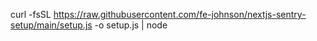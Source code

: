 curl -fsSL https://raw.githubusercontent.com/fe-johnson/nextjs-sentry-setup/main/setup.js -o setup.js | node
